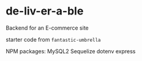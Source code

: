 # de-liv-er-a-ble
Backend for an E-commerce site

starter code from `fantastic-umbrella`

NPM packages:
MySQL2
Sequelize
dotenv 
express